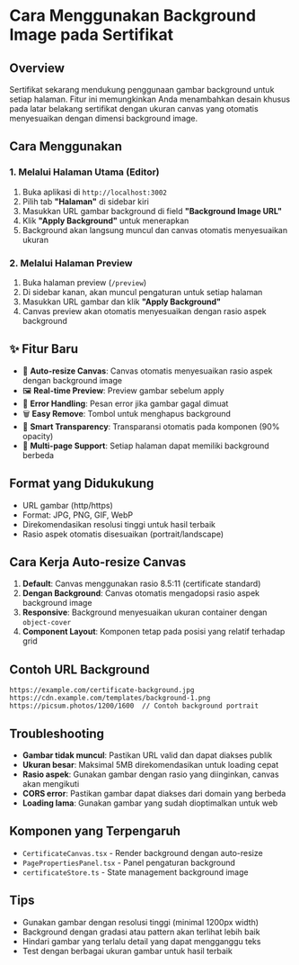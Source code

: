 # Cara Menggunakan Background Image pada Sertifikat

## Overview
Sertifikat sekarang mendukung penggunaan gambar background untuk setiap halaman. Fitur ini memungkinkan Anda menambahkan desain khusus pada latar belakang sertifikat dengan ukuran canvas yang otomatis menyesuaikan dengan dimensi background image.

## Cara Menggunakan

### 1. Melalui Halaman Utama (Editor)
1. Buka aplikasi di `http://localhost:3002`
2. Pilih tab **"Halaman"** di sidebar kiri
3. Masukkan URL gambar background di field **"Background Image URL"**
4. Klik **"Apply Background"** untuk menerapkan
5. Background akan langsung muncul dan canvas otomatis menyesuaikan ukuran

### 2. Melalui Halaman Preview
1. Buka halaman preview (`/preview`)
2. Di sidebar kanan, akan muncul pengaturan untuk setiap halaman
3. Masukkan URL gambar dan klik **"Apply Background"**
4. Canvas preview akan otomatis menyesuaikan dengan rasio aspek background

## ✨ Fitur Baru
- 🎯 **Auto-resize Canvas**: Canvas otomatis menyesuaikan rasio aspek dengan background image
- 🖼️ **Real-time Preview**: Preview gambar sebelum apply
- 🔄 **Error Handling**: Pesan error jika gambar gagal dimuat
- 🗑️ **Easy Remove**: Tombol untuk menghapus background
- 👻 **Smart Transparency**: Transparansi otomatis pada komponen (90% opacity)
- 📄 **Multi-page Support**: Setiap halaman dapat memiliki background berbeda

## Format yang Didukukung
- URL gambar (http/https)
- Format: JPG, PNG, GIF, WebP
- Direkomendasikan resolusi tinggi untuk hasil terbaik
- Rasio aspek otomatis disesuaikan (portrait/landscape)

## Cara Kerja Auto-resize Canvas
1. **Default**: Canvas menggunakan rasio 8.5:11 (certificate standard)
2. **Dengan Background**: Canvas otomatis mengadopsi rasio aspek background image
3. **Responsive**: Background menyesuaikan ukuran container dengan `object-cover`
4. **Component Layout**: Komponen tetap pada posisi yang relatif terhadap grid

## Contoh URL Background
```
https://example.com/certificate-background.jpg
https://cdn.example.com/templates/background-1.png
https://picsum.photos/1200/1600  // Contoh background portrait
```

## Troubleshooting
- **Gambar tidak muncul**: Pastikan URL valid dan dapat diakses publik
- **Ukuran besar**: Maksimal 5MB direkomendasikan untuk loading cepat
- **Rasio aspek**: Gunakan gambar dengan rasio yang diinginkan, canvas akan mengikuti
- **CORS error**: Pastikan gambar dapat diakses dari domain yang berbeda
- **Loading lama**: Gunakan gambar yang sudah dioptimalkan untuk web

## Komponen yang Terpengaruh
- `CertificateCanvas.tsx` - Render background dengan auto-resize
- `PagePropertiesPanel.tsx` - Panel pengaturan background
- `certificateStore.ts` - State management background image

## Tips
- Gunakan gambar dengan resolusi tinggi (minimal 1200px width)
- Background dengan gradasi atau pattern akan terlihat lebih baik
- Hindari gambar yang terlalu detail yang dapat mengganggu teks
- Test dengan berbagai ukuran gambar untuk hasil terbaik